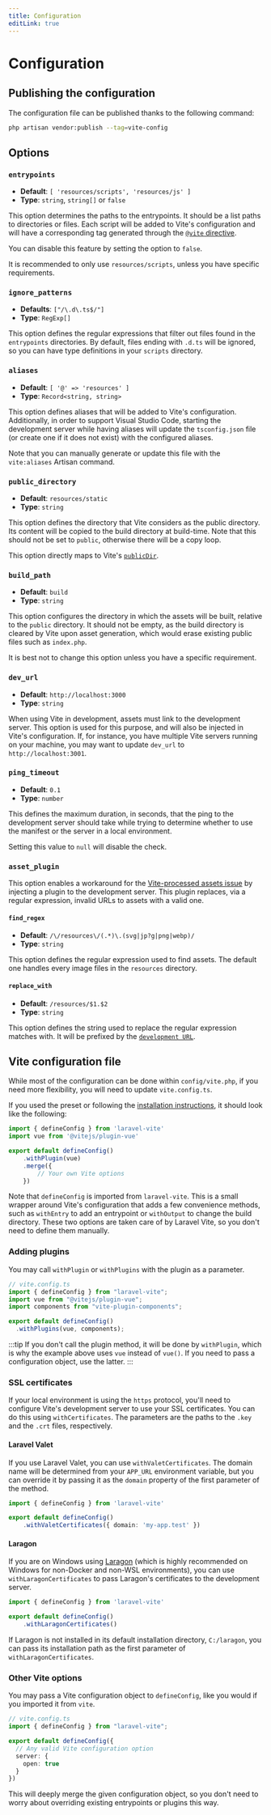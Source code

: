 ```yaml
---
title: Configuration
editLink: true
---
```


# Configuration

## Publishing the configuration

The configuration file can be published thanks to the following command:

```bash
php artisan vendor:publish --tag=vite-config
```

## Options

### `entrypoints`

- **Default**: `[ 'resources/scripts', 'resources/js' ]`
- **Type**: `string`, `string[]` or `false`

This option determines the paths to the entrypoints. It should be a list paths to directories or files. Each script will be added to Vite's configuration and will have a corresponding tag generated through the [`@vite` directive](./usage#vite).

You can disable this feature by setting the option to `false`.

It is recommended to only use `resources/scripts`, unless you have specific requirements.

### `ignore_patterns`

- **Defaults**: `["/\.d\.ts$/"]`
- **Type**: `RegExp[]`

This option defines the regular expressions that filter out files found in the `entrypoints` directories. By default, files ending with `.d.ts` will be ignored, so you can have type definitions in your `scripts` directory.

### `aliases`

- **Default**: `[ '@' => 'resources' ]`
- **Type**: `Record<string, string>`

This option defines aliases that will be added to Vite's configuration. Additionally, in order to support Visual Studio Code, starting the development server while having aliases will update the `tsconfig.json` file (or create one if it does not exist) with the configured aliases.

Note that you can manually generate or update this file with the `vite:aliases` Artisan command.

### `public_directory`

- **Default**: `resources/static`
- **Type**: `string`

This option defines the directory that Vite considers as the public directory. Its content will be copied to the build directory at build-time. Note that this should not be set to `public`, otherwise there will be a copy loop.

This option directly maps to Vite's [`publicDir`](https://vitejs.dev/config/#publicdir).

### `build_path`

- **Default**: `build`
- **Type**: `string`

This option configures the directory in which the assets will be built, relative to the `public` directory. It should not be empty, as the build directory is cleared by Vite upon asset generation, which would erase existing public files such as `index.php`.

It is best not to change this option unless you have a specific requirement.

### `dev_url`

- **Default**: `http://localhost:3000`
- **Type**: `string`

When using Vite in development, assets must link to the development server. This option is used for this purpose, and will also be injected in Vite's configuration. If, for instance, you have multiple Vite servers running on your machine, you may want to update `dev_url` to `http://localhost:3001`.

### `ping_timeout`

- **Default**: `0.1`
- **Type**: `number`

This defines the maximum duration, in seconds, that the ping to the development server should take while trying to determine whether to use the manifest or the server in a local environment.

Setting this value to `null` will disable the check.

### `asset_plugin` 

This option enables a workaround for the [Vite-processed assets issue](./usage#vite-processed-assets) by injecting a plugin to the development server. This plugin replaces, via a regular expression, invalid URLs to assets with a valid one. 

#### `find_regex`

- **Default**: `/\/resources\/(.*)\.(svg|jp?g|png|webp)/`
- **Type**: `string`

This option defines the regular expression used to find assets. The default one handles every image files in the `resources` directory.

#### `replace_with` 

- **Default**: `/resources/$1.$2`
- **Type**: `string`

This option defines the string used to replace the regular expression matches with. It will be prefixed by the [`development URL`](#dev-url).

## Vite configuration file

While most of the configuration can be done within `config/vite.php`, if you need more flexibility, you will need to update `vite.config.ts`.

If you used the preset or following the [installation instructions](./index#installation), it should look like the following:

```ts
import { defineConfig } from 'laravel-vite'
import vue from '@vitejs/plugin-vue'

export default defineConfig()
	.withPlugin(vue)
	.merge({
		// Your own Vite options
	})
```

Note that `defineConfig` is imported from `laravel-vite`. This is a small wrapper around Vite's configuration that adds a few convenience methods, such as `withEntry` to add an entrypoint or `withOutput` to change the build directory. These two options are taken care of by Laravel Vite, so you don't need to define them manually.

### Adding plugins

You may call `withPlugin` or `withPlugins` with the plugin as a parameter.

<!-- prettier-ignore -->
```ts
// vite.config.ts
import { defineConfig } from "laravel-vite";
import vue from "@vitejs/plugin-vue";
import components from "vite-plugin-components";

export default defineConfig()
  .withPlugins(vue, components);
```

:::tip
If you don't call the plugin method, it will be done by `withPlugin`, which is why the example above uses `vue` instead of `vue()`.
If you need to pass a configuration object, use the latter.
:::

### SSL certificates

If your local environment is using the `https` protocol, you'll need to configure Vite's development server to use your SSL certificates. You can do this using `withCertificates`. The parameters are the paths to the `.key` and the `.crt` files, respectively.

#### Laravel Valet

If you use Laravel Valet, you can use `withValetCertificates`. The domain name will be determined from your `APP_URL` environment variable, but you can override it by passing it as the `domain` property of the first parameter of the method.

```ts
import { defineConfig } from 'laravel-vite'

export default defineConfig()
	.withValetCertificates({ domain: 'my-app.test' })
```

#### Laragon

If you are on Windows using [Laragon](https://laragon.com) (which is highly recommended on Windows for non-Docker and non-WSL environments), you can use `withLaragonCertificates` to pass Laragon's certificates to the development server. 

```ts
import { defineConfig } from 'laravel-vite'

export default defineConfig()
	.withLaragonCertificates()
```

If Laragon is not installed in its default installation directory, `C:/laragon`, you can pass its installation path as the first parameter of `withLaragonCertificates`.

### Other Vite options

You may pass a Vite configuration object to `defineConfig`, like you would if you imported it from `vite`.

<!-- prettier-ignore -->
```ts
// vite.config.ts
import { defineConfig } from "laravel-vite";

export default defineConfig({
  // Any valid Vite configuration option
  server: {
    open: true
  }
})
```

This will deeply merge the given configuration object, so you don't need to worry about overriding existing entrypoints or plugins this way.
